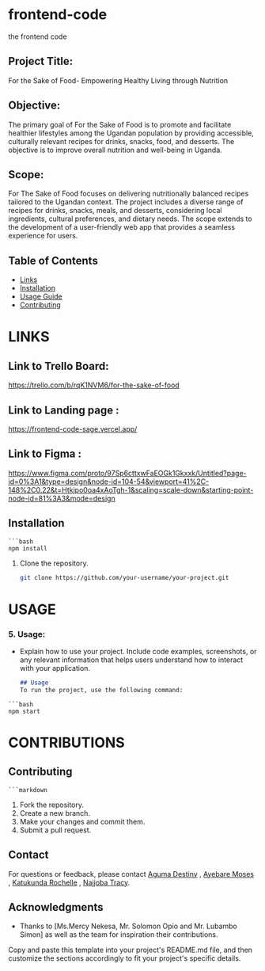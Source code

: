 # frontend-code
the frontend code

## Project Title: 
For the Sake of Food- Empowering Healthy Living through Nutrition

## Objective: 
The primary goal of For the Sake of Food is to promote and facilitate healthier lifestyles among the Ugandan population by providing accessible, culturally relevant recipes for drinks, snacks, food, and desserts. The objective is to improve overall nutrition and well-being in Uganda.

## Scope: 
For The Sake of Food focuses on delivering nutritionally balanced recipes tailored to the Ugandan context. The project includes a diverse range of recipes for drinks, snacks, meals, and desserts, considering local ingredients, cultural preferences, and dietary needs. The scope extends to the development of a user-friendly web app that provides a seamless experience for users.

## Table of Contents

- [Links](#Links)
- [Installation](#installation)
- [Usage Guide](#usage)
- [Contributing](#contributing)

# LINKS
## Link to Trello Board:
https://trello.com/b/rqK1NVM6/for-the-sake-of-food
## Link to Landing page :
https://frontend-code-sage.vercel.app/
## Link to Figma :
https://www.figma.com/proto/97Sp6cttxwFaEOGk1Gkxxk/Untitled?page-id=0%3A1&type=design&node-id=104-54&viewport=41%2C-148%2C0.22&t=Htkjpo0oa4xAoTgh-1&scaling=scale-down&starting-point-node-id=81%3A3&mode=design

## Installation
    ```bash
    npm install
1. Clone the repository.
   ```bash
   git clone https://github.com/your-username/your-project.git

# USAGE

### 5. **Usage:**
   - Explain how to use your project. Include code examples, screenshots, or any relevant information that helps users understand how to interact with your application.
     ```markdown
     ## Usage
     To run the project, use the following command:
    ```bash
    npm start

# CONTRIBUTIONS
   ## Contributing
    ```markdown
   1. Fork the repository.
   2. Create a new branch.
   3. Make your changes and commit them.
   4. Submit a pull request.

## Contact
For questions or feedback, please contact [Aguma Destiny](kampumuredestiny@gmail.com) , [Ayebare Moses](mosesayebare00@gmail.com) , [Katukunda Rochelle](katukundarochelle16@gmail.com) , [Najjoba Tracy](tracynajjoba8@gmail.com).

## Acknowledgments
- Thanks to [Ms.Mercy Nekesa, Mr. Solomon Opio and Mr. Lubambo Simon] as well as the team for inspiration their contributions.

Copy and paste this template into your project's README.md file, and then customize the sections accordingly to fit your project's specific details.


